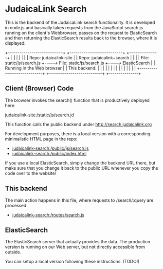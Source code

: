 JudaicaLink Search
==================

This is the backend of the JudaicaLink search functionality. It is developed in
node.js and basically takes requests from the JavaScript search.js running on
the client's Webbrowser, passes on the request to ElasticSearch and then
returning the ElasticSearch results back to the browser, where it is displayed.


+----------------------------+    +---------------------------+    +---------------+
|                            |    |                           |    |               |
| Repo: judaicalink-site     |    | Repo: judaicalink+search  |    |               |
| File: static/js/search.js  +----> File: static/js/search.js +----> ElasticSearch |
| Running in the Web browser |    | This backend.             |    |               |
|                            |    |                           |    |               |
|                            |    |                           |    |               |
+----------------------------+    +---------------------------+    +---------------+

## Client (Browser) Code

The browser invokes the search() function that is productively deployed here:

[judaicalink-site:/static/js/search.jd](https://github.com/wisslab/judaicalink-site/blob/master/static/js/search.js)

This function calls the public backend under http://search.judaicalink.org

For development purposes, there is a local version with a corresponding
minimalistic HTML page in the repo:

- [judaicalink-search:/public/js/search.js](https://github.com/wisslab/judaicalink-search/blob/master/public/js/search.js)
- [judaicalink-search:/public/index.html](https://github.com/wisslab/judaicalink-search/blob/master/public/index.html)

If you use a local ElasticSearch, simply change the backend URL there, but
make sure that you change it back to the public URL whenever you copy the code
over to the website!

## This backend 

The main action happens in this file, where requests to /search/:query are
processed.

- [judaicalink-search:/routes/search.js](https://github.com/wisslab/judaicalink-search/blob/master/routes/search.js)

## ElasticSearch

The ElasticSearch server that actually provides the data. The production
version is running on our Web server, but not directly accessible from outside.

You can setup a local version following these instructions: (TODO!)
